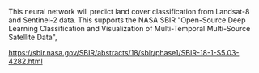 This neural network will predict land cover classification from Landsat-8 and Sentinel-2 data.  This supports the NASA SBIR "Open-Source Deep Learning Classification and Visualization of Multi-Temporal Multi-Source Satellite Data",

https://sbir.nasa.gov/SBIR/abstracts/18/sbir/phase1/SBIR-18-1-S5.03-4282.html

